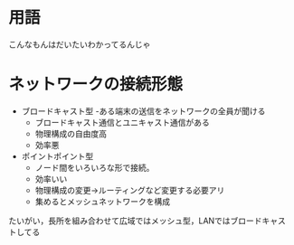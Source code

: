 # 用語
こんなもんはだいたいわかってるんじゃ

# ネットワークの接続形態
- ブロードキャスト型 -ある端末の送信をネットワークの全員が聞ける
  - ブロードキャスト通信とユニキャスト通信がある
  - 物理構成の自由度高
  - 効率悪
- ポイントポイント型
  - ノード間をいろいろな形で接続。
  - 効率いい
  - 物理構成の変更->ルーティングなど変更する必要アリ
  - 集めるとメッシュネットワークを構成

たいがい，長所を組み合わせて広域ではメッシュ型，LANではブロードキャストしてる
